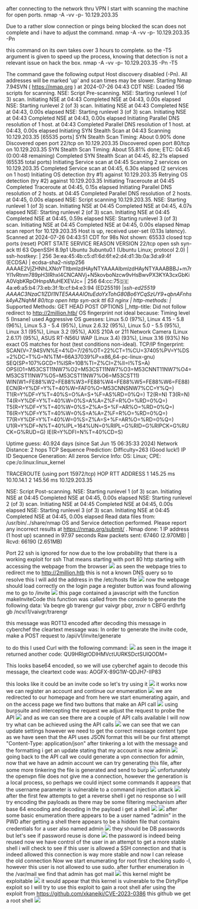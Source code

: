 after connecting to the network thru VPN I start with scanning the machine for open ports.
nmap -A -vv -p- 10.129.203.35

Due to a rather slow connection or pings being blocked the scan does not complete and i have to adjust the command.
nmap -A -vv -p- 10.129.203.35 -Pn

this command on its own takes over 3 hours to complete. so the -T5 argument is given to speed up the process, knowing that detection is not a relevant issue on hack the box.
nmap -A -vv -p- 10.129.203.35 -Pn -T5

The command gave the following output
Host discovery disabled (-Pn). All addresses will be marked 'up' and scan times may be slower.
Starting Nmap 7.94SVN ( https://nmap.org ) at 2024-07-26 04:43 CDT
NSE: Loaded 156 scripts for scanning.
NSE: Script Pre-scanning.
NSE: Starting runlevel 1 (of 3) scan.
Initiating NSE at 04:43
Completed NSE at 04:43, 0.00s elapsed
NSE: Starting runlevel 2 (of 3) scan.
Initiating NSE at 04:43
Completed NSE at 04:43, 0.00s elapsed
NSE: Starting runlevel 3 (of 3) scan.
Initiating NSE at 04:43
Completed NSE at 04:43, 0.00s elapsed
Initiating Parallel DNS resolution of 1 host. at 04:43
Completed Parallel DNS resolution of 1 host. at 04:43, 0.00s elapsed
Initiating SYN Stealth Scan at 04:43
Scanning 10.129.203.35 [65535 ports]
SYN Stealth Scan Timing: About 0.90% done
Discovered open port 22/tcp on 10.129.203.35
Discovered open port 80/tcp on 10.129.203.35
SYN Stealth Scan Timing: About 55.81% done; ETC: 04:45 (0:00:48 remaining)
Completed SYN Stealth Scan at 04:45, 82.21s elapsed (65535 total ports)
Initiating Service scan at 04:45
Scanning 2 services on 10.129.203.35
Completed Service scan at 04:45, 6.30s elapsed (2 services on 1 host)
Initiating OS detection (try #1) against 10.129.203.35
Retrying OS detection (try #2) against 10.129.203.35
Initiating Traceroute at 04:45
Completed Traceroute at 04:45, 0.15s elapsed
Initiating Parallel DNS resolution of 2 hosts. at 04:45
Completed Parallel DNS resolution of 2 hosts. at 04:45, 0.00s elapsed
NSE: Script scanning 10.129.203.35.
NSE: Starting runlevel 1 (of 3) scan.
Initiating NSE at 04:45
Completed NSE at 04:45, 4.07s elapsed
NSE: Starting runlevel 2 (of 3) scan.
Initiating NSE at 04:45
Completed NSE at 04:45, 0.59s elapsed
NSE: Starting runlevel 3 (of 3) scan.
Initiating NSE at 04:45
Completed NSE at 04:45, 0.00s elapsed
Nmap scan report for 10.129.203.35
Host is up, received user-set (0.13s latency).
Scanned at 2024-07-26 04:43:51 CDT for 98s
Not shown: 65533 closed tcp ports (reset)
PORT   STATE SERVICE REASON         VERSION
22/tcp open  ssh     syn-ack ttl 63 OpenSSH 8.9p1 Ubuntu 3ubuntu0.1 (Ubuntu Linux; protocol 2.0)
| ssh-hostkey: 
|   256 3e:ea:45:4b:c5:d1:6d:6f:e2:d4:d1:3b:0a:3d:a9:4f (ECDSA)
| ecdsa-sha2-nistp256 AAAAE2VjZHNhLXNoYTItbmlzdHAyNTYAAAAIbmlzdHAyNTYAAABBBJ+m7rYl1vRtnm789pH3IRhxI4CNCANVj+N5kovboNzcw9vHsBwvPX3KYA3cxGbKiA0VqbKRpOHnpsMuHEXEVJc=
|   256 64:cc:75:de:4a:e6:a5:b4:73:eb:3f:1b:cf:b4:e3:94 (ED25519)
|_ssh-ed25519 AAAAC3NzaC1lZDI1NTE5AAAAIOtuEdoYxTohG80Bo6YCqSzUY9+qbnAFnhsk4yAZNqhM
80/tcp open  http    syn-ack ttl 63 nginx
| http-methods: 
|_  Supported Methods: GET HEAD POST OPTIONS
|_http-title: Did not follow redirect to http://2million.htb/
OS fingerprint not ideal because: Timing level 5 (Insane) used
Aggressive OS guesses: Linux 5.0 (97%), Linux 4.15 - 5.8 (96%), Linux 5.3 - 5.4 (95%), Linux 2.6.32 (95%), Linux 5.0 - 5.5 (95%), Linux 3.1 (95%), Linux 3.2 (95%), AXIS 210A or 211 Network Camera (Linux 2.6.17) (95%), ASUS RT-N56U WAP (Linux 3.4) (93%), Linux 3.16 (93%)
No exact OS matches for host (test conditions non-ideal).
TCP/IP fingerprint:
SCAN(V=7.94SVN%E=4%D=7/26%OT=22%CT=1%CU=37405%PV=Y%DS=2%DC=T%G=N%TM=66A37039%P=x86_64-pc-linux-gnu)
SEQ(SP=107%GCD=1%ISR=10B%TI=Z%CI=Z%II=I%TS=A)
OPS(O1=M53CST11NW7%O2=M53CST11NW7%O3=M53CNNT11NW7%O4=M53CST11NW7%O5=M53CST11NW7%O6=M53CST11)
WIN(W1=FE88%W2=FE88%W3=FE88%W4=FE88%W5=FE88%W6=FE88)
ECN(R=Y%DF=Y%T=40%W=FAF0%O=M53CNNSNW7%CC=Y%Q=)
T1(R=Y%DF=Y%T=40%S=O%A=S+%F=AS%RD=0%Q=)
T2(R=N)
T3(R=N)
T4(R=Y%DF=Y%T=40%W=0%S=A%A=Z%F=R%O=%RD=0%Q=)
T5(R=Y%DF=Y%T=40%W=0%S=Z%A=S+%F=AR%O=%RD=0%Q=)
T6(R=Y%DF=Y%T=40%W=0%S=A%A=Z%F=R%O=%RD=0%Q=)
T7(R=Y%DF=Y%T=40%W=0%S=Z%A=S+%F=AR%O=%RD=0%Q=)
U1(R=Y%DF=N%T=40%IPL=164%UN=0%RIPL=G%RID=G%RIPCK=G%RUCK=G%RUD=G)
IE(R=Y%DFI=N%T=40%CD=S)

Uptime guess: 40.924 days (since Sat Jun 15 06:35:33 2024)
Network Distance: 2 hops
TCP Sequence Prediction: Difficulty=263 (Good luck!)
IP ID Sequence Generation: All zeros
Service Info: OS: Linux; CPE: cpe:/o:linux:linux_kernel

TRACEROUTE (using port 15972/tcp)
HOP RTT       ADDRESS
1   145.25 ms 10.10.14.1
2   145.56 ms 10.129.203.35

NSE: Script Post-scanning.
NSE: Starting runlevel 1 (of 3) scan.
Initiating NSE at 04:45
Completed NSE at 04:45, 0.00s elapsed
NSE: Starting runlevel 2 (of 3) scan.
Initiating NSE at 04:45
Completed NSE at 04:45, 0.00s elapsed
NSE: Starting runlevel 3 (of 3) scan.
Initiating NSE at 04:45
Completed NSE at 04:45, 0.00s elapsed
Read data files from: /usr/bin/../share/nmap
OS and Service detection performed. Please report any incorrect results at https://nmap.org/submit/ .
Nmap done: 1 IP address (1 host up) scanned in 97.97 seconds
           Raw packets sent: 67460 (2.970MB) | Rcvd: 66190 (2.651MB)


Port 22 ssh is ignored for now due to the low probability that there is a working exploit for ssh
That means starting with port 80 http starting with accessing the webpage from the browser
<img src="Pasted%20image%2020240726115133.png">
as seen the webpage tries to redirect me to http://2million.htb this is not a known DNS query so to resolve this I will add the address in the /etc/hosts file
<img src="Pasted%20image%2020240726115348.png">
now the webpage should load correctly
on the login page a register button was found allowing me to go to /invite
<img src="Pasted%20image%2020240726120153.png">
this page contained a javascript with the function makeInviteCode this function was called from the console to generate the following data: 
Va beqre gb trarengr gur vaivgr pbqr, znxr n CBFG erdhrfg gb /ncv/i1/vaivgr/trarengr

this message was ROT13 encoded after decoding this message in cyberchef the cleartext message was:
In order to generate the invite code, make a POST request to /api/v1/invite/generate

to do this I used Curl with the following command:
<img src="Pasted%20image%2020240726120350.png">
as seen in the image it returned another code:
QU9HRlgtODlHMVctUURKSDctSUlQODM=

This looks base64 encoded, so we will use cyberchef again to decode this message, the cleartext code was:
AOGFX-89G1W-QDJH7-IIP83

this looks like it could be an invite code so let's try using it
<img src="Pasted%20image%2020240726120549.png">
it works now we can register an account and continue our enumeration
<img src="Pasted%20image%2020240726120727.png">
we are redirected to our homepage and from here we start enumerating again, and on the access page we find two buttons that make an API call
<img src="Pasted%20image%2020240726120931.png">
using burpsuite and intercepting the request we adjust the request to probe the API
<img src="Pasted%20image%2020240726121303.png">
and as we can see there are a couple of API calls available I will now try what can be achieved using the API calls
<img src="Pasted%20image%2020240726121616.png">
we can see that we can update settings however we need to get the correct message content type
as we have seen that the API uses JSON format this will be our first attempt
"Content-Type: application/json"
after tinkering a lot with the message and the formatting i get an update stating that my account is now admin
<img src="Pasted%20image%2020240726122211.png">
going back to the API call we could generate a vpn connection for admin, now that we have an admin account we can try generating this file, after some more tinkering the file is generated and send to burp 
<img src="Pasted%20image%2020240726122505.png">
unfortunately the openvpn file does not give me a connection, however the generation is a local process, so perhaps we could inject some commands
it appears that the username parameter is vulnerable to a command injection attack
<img src="Pasted%20image%2020240726122755.png">
after the first few attempts to get a reverse shell i get no response so I will try encoding the payloads as there may be some filtering mechanism
after base 64 encoding and decoding in the payload i get a shell
<img src="Pasted%20image%2020240726123310.png">
<img src="Pasted%20image%2020240726123254.png">
after some basic enumeration there appears to be a user named "admin"
in the PWD after getting a shell there appears to be a hidden file that contains credentials for a user also named admin
<img src="Pasted%20image%2020240726123641.png">
they should be DB passwords but let's see if password reuse is done
<img src="Pasted%20image%2020240726123747.png">
the password is indeed being reused now we have control of the user in an attempt to get a more stable shell i will check to see if this user is allowed a SSH connection
and that is indeed allowed this connection is way more stable and now I can release the old connection
Now we start enumerating for root first checking sudo -l, however this user is not allowed to use sudo.
after further enumeration in the /var/mail we find that admin has got mail
<img src="Pasted%20image%2020240726124607.png">
this kernel might be exploitable
<img src="Pasted%20image%2020240726124631.png">
it would appear that this kernel is vulnerable to the DirtyPipe exploit so I will try to use this exploit to gain a root shell
afer using the exploit from https://github.com/xkaneiki/CVE-2023-0386 this github we get a root shell
<img src="Pasted%20image%2020240726131837.png">
